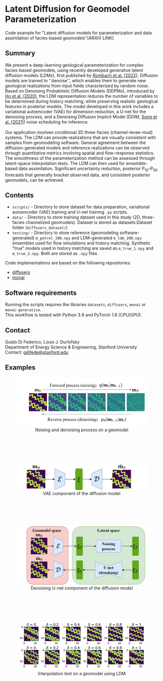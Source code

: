 # Latent Diffusion for Geomodel Parameterization

Code example for "Latent diffusion models for parameterization and data assimilation of facies-based geomodels"[ARXIV LINK]

## Summary
We present a deep-learning geological parameterization for complex facies-based geomodels, using recently developed generative latent diffusion models (LDMs), first published by [Rombach et al. (2022)](https://arxiv.org/abs/2112.10752). Diffusion models are trained to ''denoise'', which enables them to generate new geological realizations from input fields characterized by random noise. Based on Denoising Probabilstic Diffusion Models (DDPMs), introduced by [Ho et al. (2020)](https://arxiv.org/abs/2006.11239), the LDM representation reduces the number of variables to be determined during history matching, while preserving realistic geological features in posterior models. The model developed in this work includes a variational autoencoder (VAE) for dimension reduction, a U-net for the denoising process, and a Denoising Diffusion Implicit Model (DDIM, [Song et al. (2021)](https://arxiv.org/abs/2010.02502)) noise scheduling for inference.
\
\
Our application involves conditional 2D three-facies (channel-levee-mud) systems. The LDM can provide realizations that are visually consistent with samples from geomodeling software. General agreement between the diffusion-generated models and reference realizations can be observed through quantitative metrics involving spatial and flow-response statistics. The smoothness of the parameterization method can be assessed through latent-space interpolation tests. The LDM can then used for ensemble-based data assimilation. Significant uncertainty reduction, posterior P<sub>10</sub>-P<sub>90</sub> forecasts that generally bracket observed data, and consistent posterior geomodels, can be achieved.

## Contents
- `scripts/` - Directory to store dataset for data preparation, variational autoencoder (VAE) training and U-net training `.py` scripts.
- `data/` - Directory to store training dataset used in this study (2D, three-facies channelized geomodels). Dataset is stored as datasets.Dataset folder (`diffusers_dataset/`) 
- `testing/` - Directory to store reference (geomodeling software-generated) `m_petrel_200.npy` and LDM-generated `m_ldm_200.npy` ensembles used for flow simulations and history matching. Synthetic "true" models used in history matching are saved as `m_true_1.npy` and `m_true_2.npy`. Both are stored as `.npy` files.

Code implementations are based on the following repositories:
- [diffusers](https://github.com/huggingface/diffusers/)
- [monai](https://github.com/Project-MONAI/tutorials/tree/main/generative)

## Software requirements
Running the scripts requires the libraries `datasets`,  `diffusers`,  `monai` or  `monai-generative`.
\
This workflow is tested with Python 3.9 and PyTorch 1.8 (CPU/GPU).

## Contact
Guido Di Federico, Louis J. Durlofsky  
Department of Energy Science & Engineering, Stanford University 
\
Contact: gdifede@stanford.edu

## Examples
<figure style="text-align: center; margin-bottom: 100px;">
  <img src="./pics/noising.drawio.jpg?raw=true" alt="Alt text" title="Title" width="500"/>
  <figcaption>Noising and denoising process on a geomodel</figcaption>
</figure>

<figure style="text-align: center; margin-bottom: 100px;">
  <img src="./pics/vae.drawio.jpg?raw=true" alt="Alt text" title="Title" width="500"/>
  <figcaption>VAE component of the diffusion model</figcaption>
</figure>

<figure style="text-align: center; margin-bottom: 100px;">
  <img src="./pics/ecmor_ldm.drawio.jpg?raw=true" alt="Alt text" title="Title" width="500"/>
  <figcaption>Denoising U-net component of the diffusion model</figcaption>
</figure>

<figure style="text-align: center; margin-bottom: 100px;">
  <img src="./pics/interpolation.jpg?raw=true" alt="Alt text" title="Title" width="500"/>
  <figcaption>Interpolation test on a geomodel using LDM</figcaption>
</figure>


